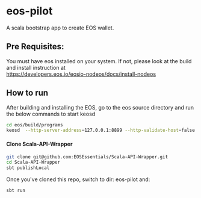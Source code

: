 # eos-pilot  
A scala bootstrap app to create EOS wallet.  

## Pre Requisites:

You must have eos installed on your system. If not, please look at the build and install instruction at   
 https://developers.eos.io/eosio-nodeos/docs/install-nodeos  

## How to run  
After building and installing the EOS, go to the eos source directory and run the below commands to start keosd   
```bash
cd eos/build/programs
keosd  --http-server-address=127.0.0.1:8899 --http-validate-host=false --plugin eosio::http_plugin --verbose-http-errors
```
#### Clone Scala-API-Wrapper

```bash
git clone git@github.com:EOSEssentials/Scala-API-Wrapper.git
cd Scala-API-Wrapper
sbt publishLocal  
```

Once you've cloned this repo, switch to dir: eos-pilot and: 
 ```bash
 sbt run  
 ```
